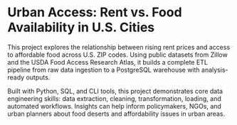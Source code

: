 # Urban Access: Rent vs. Food Availability in U.S. Cities

This project explores the relationship between rising rent prices and access to affordable food across U.S. ZIP codes. Using public datasets from Zillow and the USDA Food Access Research Atlas, it builds a complete ETL pipeline from raw data ingestion to a PostgreSQL warehouse with analysis-ready outputs.

Built with Python, SQL, and CLI tools, this project demonstrates core data engineering skills: data extraction, cleaning, transformation, loading, and automated workflows. Insights can help inform policymakers, NGOs, and urban planners about food deserts and affordability issues in urban areas.